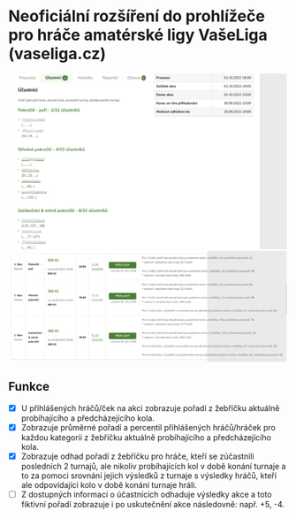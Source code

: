 # Neoficiální rozšíření do prohlížeče pro hráče amatérské ligy VašeLiga (vaseliga.cz)

![preview](https://github.com/ldrahnik/vase-liga/blob/master/preview/preview_player_stats_on_event_detail.png)
![preview](https://github.com/ldrahnik/vase-liga/blob/master/preview/preview_average_players_percentil_for_each_event_skill_group.png)

## Funkce

- [x] U přihlášených hráčů/ček na akci zobrazuje pořadí z žebříčku aktuálně probíhajícího a předcházejícího kola.
- [x] Zobrazuje průměrné pořadí a percentil přihlášených hráčů/hráček pro každou kategorii z žebříčku aktuálně probíhajícího a předcházejícího kola.
- [x] Zobrazuje odhad pořadí z žebříčku pro hráče, kteří se zúčastnili posledních 2 turnajů, ale nikoliv probíhajících kol v době konání turnaje a to za pomoci srovnání jejich výsledků z turnaje s výsledky hráčů, kteří ale odpovídající kolo v době konání turnaje hráli.
- [ ] Z dostupných informací o účastnících odhaduje výsledky akce a toto fiktivní pořadí zobrazuje i po uskutečnění akce následovně: např. +5, -4.